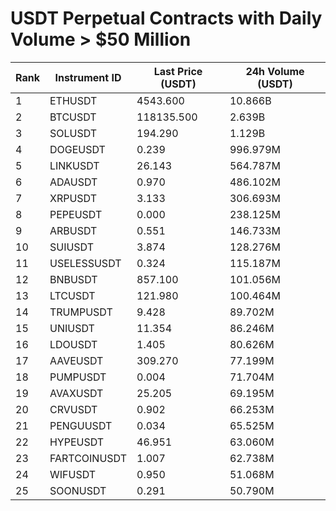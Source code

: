 # USDT Perpetual Contracts with Daily Volume > $50 Million

| Rank | Instrument ID | Last Price (USDT) | 24h Volume (USDT) |
|------|---------------|-------------------|-------------------|
| 1 | ETHUSDT | 4543.600 | 10.866B |
| 2 | BTCUSDT | 118135.500 | 2.639B |
| 3 | SOLUSDT | 194.290 | 1.129B |
| 4 | DOGEUSDT | 0.239 | 996.979M |
| 5 | LINKUSDT | 26.143 | 564.787M |
| 6 | ADAUSDT | 0.970 | 486.102M |
| 7 | XRPUSDT | 3.133 | 306.693M |
| 8 | PEPEUSDT | 0.000 | 238.125M |
| 9 | ARBUSDT | 0.551 | 146.733M |
| 10 | SUIUSDT | 3.874 | 128.276M |
| 11 | USELESSUSDT | 0.324 | 115.187M |
| 12 | BNBUSDT | 857.100 | 101.056M |
| 13 | LTCUSDT | 121.980 | 100.464M |
| 14 | TRUMPUSDT | 9.428 | 89.702M |
| 15 | UNIUSDT | 11.354 | 86.246M |
| 16 | LDOUSDT | 1.405 | 80.626M |
| 17 | AAVEUSDT | 309.270 | 77.199M |
| 18 | PUMPUSDT | 0.004 | 71.704M |
| 19 | AVAXUSDT | 25.205 | 69.195M |
| 20 | CRVUSDT | 0.902 | 66.253M |
| 21 | PENGUUSDT | 0.034 | 65.525M |
| 22 | HYPEUSDT | 46.951 | 63.060M |
| 23 | FARTCOINUSDT | 1.007 | 62.738M |
| 24 | WIFUSDT | 0.950 | 51.068M |
| 25 | SOONUSDT | 0.291 | 50.790M |
